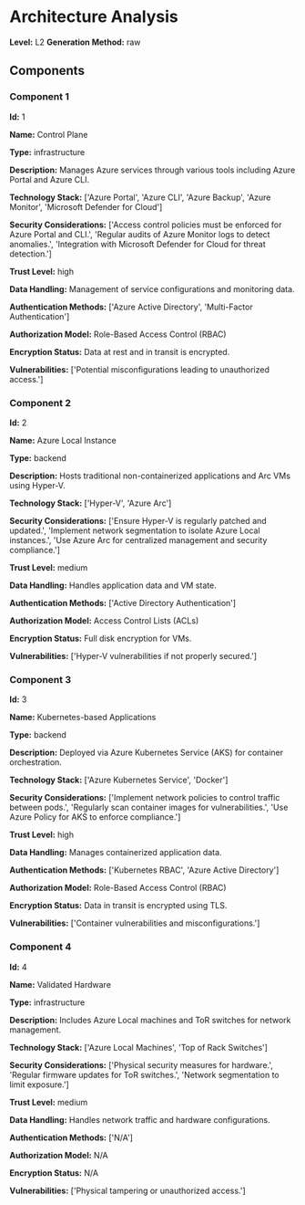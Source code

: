 # Architecture Analysis

**Level:** L2
**Generation Method:** raw

## Components

### Component 1

**Id:** 1

**Name:** Control Plane

**Type:** infrastructure

**Description:** Manages Azure services through various tools including Azure Portal and Azure CLI.

**Technology Stack:** ['Azure Portal', 'Azure CLI', 'Azure Backup', 'Azure Monitor', 'Microsoft Defender for Cloud']

**Security Considerations:** ['Access control policies must be enforced for Azure Portal and CLI.', 'Regular audits of Azure Monitor logs to detect anomalies.', 'Integration with Microsoft Defender for Cloud for threat detection.']

**Trust Level:** high

**Data Handling:** Management of service configurations and monitoring data.

**Authentication Methods:** ['Azure Active Directory', 'Multi-Factor Authentication']

**Authorization Model:** Role-Based Access Control (RBAC)

**Encryption Status:** Data at rest and in transit is encrypted.

**Vulnerabilities:** ['Potential misconfigurations leading to unauthorized access.']

### Component 2

**Id:** 2

**Name:** Azure Local Instance

**Type:** backend

**Description:** Hosts traditional non-containerized applications and Arc VMs using Hyper-V.

**Technology Stack:** ['Hyper-V', 'Azure Arc']

**Security Considerations:** ['Ensure Hyper-V is regularly patched and updated.', 'Implement network segmentation to isolate Azure Local instances.', 'Use Azure Arc for centralized management and security compliance.']

**Trust Level:** medium

**Data Handling:** Handles application data and VM state.

**Authentication Methods:** ['Active Directory Authentication']

**Authorization Model:** Access Control Lists (ACLs)

**Encryption Status:** Full disk encryption for VMs.

**Vulnerabilities:** ['Hyper-V vulnerabilities if not properly secured.']

### Component 3

**Id:** 3

**Name:** Kubernetes-based Applications

**Type:** backend

**Description:** Deployed via Azure Kubernetes Service (AKS) for container orchestration.

**Technology Stack:** ['Azure Kubernetes Service', 'Docker']

**Security Considerations:** ['Implement network policies to control traffic between pods.', 'Regularly scan container images for vulnerabilities.', 'Use Azure Policy for AKS to enforce compliance.']

**Trust Level:** high

**Data Handling:** Manages containerized application data.

**Authentication Methods:** ['Kubernetes RBAC', 'Azure Active Directory']

**Authorization Model:** Role-Based Access Control (RBAC)

**Encryption Status:** Data in transit is encrypted using TLS.

**Vulnerabilities:** ['Container vulnerabilities and misconfigurations.']

### Component 4

**Id:** 4

**Name:** Validated Hardware

**Type:** infrastructure

**Description:** Includes Azure Local machines and ToR switches for network management.

**Technology Stack:** ['Azure Local Machines', 'Top of Rack Switches']

**Security Considerations:** ['Physical security measures for hardware.', 'Regular firmware updates for ToR switches.', 'Network segmentation to limit exposure.']

**Trust Level:** medium

**Data Handling:** Handles network traffic and hardware configurations.

**Authentication Methods:** ['N/A']

**Authorization Model:** N/A

**Encryption Status:** N/A

**Vulnerabilities:** ['Physical tampering or unauthorized access.']

